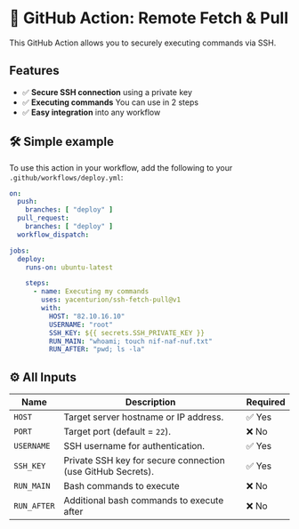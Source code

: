 
# 🚀 GitHub Action: Remote Fetch & Pull  

This GitHub Action allows you to securely executing commands via SSH.

## Features  
- ✅ **Secure SSH connection** using a private key  
- ✅ **Executing commands** You can use in 2 steps  
- ✅ **Easy integration** into any workflow  

## 🛠 Simple example

To use this action in your workflow, add the following to your `.github/workflows/deploy.yml`:  

```yaml
on:
  push:
    branches: [ "deploy" ]
  pull_request:
    branches: [ "deploy" ]
  workflow_dispatch:

jobs:
  deploy:
    runs-on: ubuntu-latest

    steps:
      - name: Executing my commands
        uses: yacenturion/ssh-fetch-pull@v1
        with:
          HOST: "82.10.16.10"
          USERNAME: "root"
          SSH_KEY: ${{ secrets.SSH_PRIVATE_KEY }}
          RUN_MAIN: "whoami; touch nif-naf-nuf.txt"
          RUN_AFTER: "pwd; ls -la"
```

## ⚙️ All Inputs  

| Name        | Description                                                 | Required |
|-------------|-------------------------------------------------------------|----------|
| `HOST`      | Target server hostname or IP address.                       | ✅ Yes    |
| `PORT`      | Target port (default = `22`).                               | ❌ No     |
| `USERNAME`  | SSH username for authentication.                            | ✅ Yes    |
| `SSH_KEY`   | Private SSH key for secure connection (use GitHub Secrets). | ✅ Yes    |
| `RUN_MAIN`  | Bash commands to execute                                    | ❌ No     |
| `RUN_AFTER` | Additional bash commands to execute after                   | ❌ No     |
